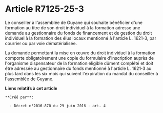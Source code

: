 # Article R7125-25-3

Le conseiller à l'assemblée de Guyane qui souhaite bénéficier d'une formation au titre de son droit individuel à la formation
adresse une demande au gestionnaire du fonds de financement et de gestion du droit individuel à la formation des élus locaux
mentionné à l'article L. 1621-3, par courrier ou par voie dématérialisée.

La demande permettant la mise en œuvre du droit individuel à la formation comporte obligatoirement une copie du formulaire
d'inscription auprès de l'organisme dispensateur de la formation éligible dûment complété et doit être adressée au
gestionnaire du fonds mentionné à l'article L. 1621-3 au plus tard dans les six mois qui suivent l'expiration du mandat du
conseiller à l'assemblée de Guyane.

**Liens relatifs à cet article**

	**Créé par**:

	  - Décret n°2016-870 du 29 juin 2016 - art. 4
